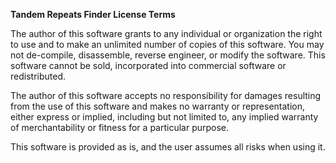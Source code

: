 
**Tandem Repeats Finder License Terms**

The author of this software grants to any individual or organization the right to use and 
to make an unlimited number of copies of this software. You may not de-compile, disassemble, 
reverse engineer, or modify the software. This software cannot be sold, incorporated into 
commercial software or redistributed. 

The author of this software accepts no responsibility for damages resulting from the use of 
this software and makes no warranty or representation, either express or implied, including 
but not limited to, any implied warranty of merchantability or fitness for a particular purpose. 

This software is provided as is, and the user assumes all risks when using it. 

